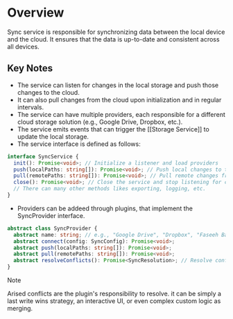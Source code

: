 # Overview
Sync service is responsible for synchronizing data between the local device and the cloud. It ensures that the data is up-to-date and consistent across all devices.
## Key Notes
- The service can listen for changes in the local storage and push those changes to the cloud.
- It can also pull changes from the cloud upon initialization and in regular intervals.
- The service can have multiple providers, each responsible for a different cloud storage solution (e.g., Google Drive, Dropbox, etc.).
- The service emits events that can trigger the [[Storage Service]] to update the local storage.
- The service interface is defined as follows:
```ts
interface SyncService {
  init(): Promise<void>; // Initialize a listener and load providers
  push(localPaths: string[]): Promise<void>; // Push local changes to the cloud
  pull(remotePaths: string[]): Promise<void>; // Pull remote changes from the cloud
  close(): Promise<void>; // Close the service and stop listening for changes
  // There can many other methods likes exporting, logging, etc.
}
```
- Providers can be addeed through plugins, that implement the SyncProvider interface.
```ts
abstract class SyncProvider {
  abstract name: string; // e.g., "Google Drive", "Dropbox", "Faseeh Backend"
  abstract connect(config: SyncConfig): Promise<void>;
  abstract push(localPaths: string[]): Promise<void>;
  abstract pull(remotePaths: string[]): Promise<void>;
  abstract resolveConflicts(): Promise<SyncResolution>; // Resolve conflicts between local and remote changes
}
```

> [!Note]
> Arised conflicts are the plugin's responsibility to resolve. it can be simply a last write wins strategy, an interactive UI, or even complex custom logic as merging.